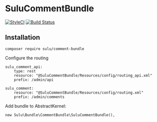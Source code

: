 # SuluCommentBundle

[![StyleCI](https://styleci.io/repos/25727590/shield)](https://styleci.io/repos/25727590)
[![Build Status](https://travis-ci.org/sulu/SuluCommentBundle.svg?branch=master)](https://travis-ci.org/sulu/SuluCommentBundle)

## Installation

```
composer require sulu/comment-bundle
```

Configure the routing

```
sulu_comment_api:
    type: rest
    resource: "@SuluCommentBundle/Resources/config/routing_api.xml"
    prefix: /admin/api
    
sulu_comment:
    resource: "@SuluCommentBundle/Resources/config/routing.xml"
    prefix: /admin/comments
```

Add bundle to AbstractKernel:

```
new Sulu\Bundle\CommentBundle\SuluCommentBundle(),    
```
